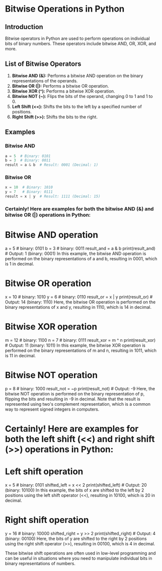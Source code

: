 # Bitwise Operations in Python

## Introduction

Bitwise operators in Python are used to perform operations on individual bits of binary numbers. These operators include bitwise AND, OR, XOR, and more.

## List of Bitwise Operators

1. **Bitwise AND (&):** Performs a bitwise AND operation on the binary representations of the operands.
2. **Bitwise OR (|):** Performs a bitwise OR operation.
3. **Bitwise XOR (^):** Performs a bitwise XOR operation.
4. **Bitwise NOT (~):** Flips the bits of the operand, changing 0 to 1 and 1 to 0.
5. **Left Shift (<<):** Shifts the bits to the left by a specified number of positions.
6. **Right Shift (>>):** Shifts the bits to the right.

## Examples

### Bitwise AND

```python
a = 5  # Binary: 0101
b = 3  # Binary: 0011
result = a & b  # Result: 0001 (Decimal: 1)
```

### Bitwise OR

```python
x = 10  # Binary: 1010
y = 7   # Binary: 0111
result = x | y  # Result: 1111 (Decimal: 15)
```
### Certainly! Here are examples for both the bitwise AND (&) and bitwise OR (|) operations in Python:
# Bitwise AND operation
a = 5   # binary: 0101
b = 3   # binary: 0011
result_and = a & b
print(result_and)  # Output: 1 (binary: 0001)
In this example, the bitwise AND operation is performed on the binary representations of a and b, resulting in 0001, which is 1 in decimal.

# Bitwise OR operation
x = 10   # binary: 1010
y = 6    # binary: 0110
result_or = x | y
print(result_or)  # Output: 14 (binary: 1110)
Here, the bitwise OR operation is performed on the binary representations of x and y, resulting in 1110, which is 14 in decimal.

# Bitwise XOR operation
m = 12   # binary: 1100
n = 7    # binary: 0111
result_xor = m ^ n
print(result_xor)  # Output: 11 (binary: 1011)
In this example, the bitwise XOR operation is performed on the binary representations of m and n, resulting in 1011, which is 11 in decimal.

# Bitwise NOT operation
p = 8    # binary: 1000
result_not = ~p
print(result_not)  # Output: -9
Here, the bitwise NOT operation is performed on the binary representation of p, flipping the bits and resulting in -9 in decimal. Note that the result is represented using two's complement representation, which is a common way to represent signed integers in computers.

# Certainly! Here are examples for both the left shift (<<) and right shift (>>) operations in Python:
# Left shift operation
x = 5    # binary: 0101
shifted_left = x << 2
print(shifted_left)  # Output: 20 (binary: 10100)
In this example, the bits of x are shifted to the left by 2 positions using the left shift operator (<<), resulting in 10100, which is 20 in decimal.

# Right shift operation
y = 16   # binary: 10000
shifted_right = y >> 2
print(shifted_right)  # Output: 4 (binary: 00100)
Here, the bits of y are shifted to the right by 2 positions using the right shift operator (>>), resulting in 00100, which is 4 in decimal.

These bitwise shift operations are often used in low-level programming and can be useful in situations where you need to manipulate individual bits in binary representations of numbers.
